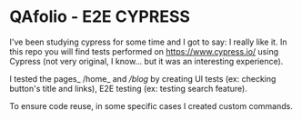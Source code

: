 # QAfolio - E2E CYPRESS

I've been studying cypress for some time and I got to say: I really like it.
In this repo you will find tests performed on https://www.cypress.io/ using Cypress (not very original, I know... but it was an interesting experience).

I tested the pages_ /home_ and _/blog_ by creating UI tests (ex: checking button's title and links), E2E testing (ex: testing search feature).

To ensure code reuse, in some specific cases I created custom commands.
